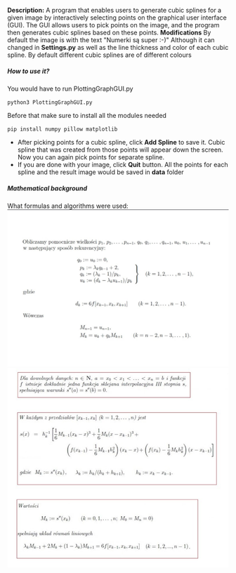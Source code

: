 **Description:**
A program that enables users to generate cubic splines for a given image by interactively selecting points on the graphical user interface (GUI). The GUI allows users to pick points on the image, and the program then generates cubic splines based on these points.
**Modifications**
By default the image is with the text "Numerki są super :-\)" Although it can changed in **Settings.py** as well as the line thickness and color of each cubic spline. By default different cubic splines are of different colours
##### How to use it?
You would have to run PlottingGraphGUI.py
```
python3 PlottingGraphGUI.py
```
Before that make sure to install all the modules needed
```
pip install numpy pillow matplotlib
```
* After picking points for a cubic spline, click **Add Spline** to save it. Cubic spline that was created from those points will appear down the screen.
Now you can again pick points for separate spline.
* If you are done with your image, click **Quit** button. All the points for each spline and the result image would be saved in **data** folder
##### Mathematical background
What formulas and algorithms were used:
![Alt text](image.png)
![Alt text](image-1.png)
